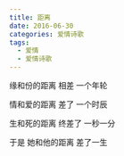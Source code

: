 ```yaml
---
title: 距离
date: 2016-06-30
categories: 爱情诗歌
tags:
  - 爱情
  - 爱情诗歌
---
```


缘和份的距离
相差
一个年轮
<!--more-->
情和爱的距离
差了
一个时辰

生和死的距离
终差了
一秒一分

于是
她和他的距离
差了一生